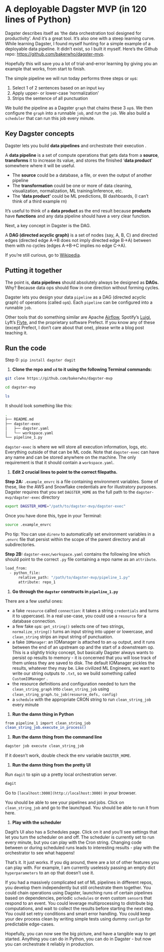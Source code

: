 # A deployable Dagster MVP (in 120 lines of Python)

Dagster describes itself as ‘the data orchestration tool designed for productivity’. And it’s a great tool. It’s also one with a steep learning curve. While learning Dagster, I found myself hunting for a simple example of a deployable data pipeline. It didn’t exist, so I built it myself. Here’s the Github repo: https://github.com/bakerwho/dagster-mvp.

Hopefully this will save you a lot of trial-and-error learning by giving you an example that works, from start to finish.

The simple pipeline we will run today performs three steps or `op`s:

1. Select 1 of 2 sentences based on an input `key`
2. Apply upper- or lower-case ‘normalization’
3. Strips the sentence of all punctuation

We build the pipeline as a Dagster `graph` that chains these 3 `op`s. We then configure the `graph` into a runnable `job`, and run the `job`. We also build a `scheduler` that can run this job every minute.

## Key Dagster concepts

Dagster lets you build **data pipelines** and orchestrate their execution .

A **data pipeline** is a set of compute operations that gets data from a **source**, **transforms** it to increase its value, and stores the finished ‘**data product**’ somewhere where it will be useful.

- The **source** could be a database, a file, or even the output of another pipeline
- The **transformation** could be one or more of data cleaning, visualization, normalization, ML training/inference, etc.
- The **‘data product’** could be ML predictions, BI dashboards, (I can’t think of a third example rn)

It’s useful to think of a **data product** as the end result because **products** have **functions** and any data pipeline should have a very clear function.

Next, a key concept in Dagster is the DAG.

A **DAG (directed acyclic graph)** is a set of nodes (say, A, B, C) and directed edges (directed edge A→B does not imply directed edge B→A) between them with no cycles (edges A→B→C implies no edge C→A).

If you’re still curious, go to [Wikipedia](https://en.wikipedia.org/wiki/Directed_acyclic_graph).

## Putting it together

The point is, **data pipelines** should absolutely always be designed as **DAGs.** Why? Because data ops should flow in one direction without forming cycles.

Dagster lets you design your data `pipeline` as a DAG (directed acyclic graph) of operations (called `op`s). Each `pipeline` can be configured into a runnable `job`.

Other tools that do something similar are Apache [Airflow](https://airflow.apache.org/), Spotify’s [Luigi](https://github.com/spotify/luigi), Lyft’s [Flyte](https://flyte.org/), and the proprietary software Prefect. If you know any of these (except Prefect, I don’t care about that one), please write a blog post teaching it.

## Run the code

Step 0: `pip install dagster dagit`

1. **Clone the repo and `cd` to it using the following Terminal commands:**

```bash
git clone https://github.com/bakerwho/dagster-mvp

cd dagster-mvp

ls
```

It should look something like this:

```bash
.
├── README.md
├── dagster-exec
│   ├── dagster.yaml
│   └── workspace.yaml
└── pipeline_1.py
```

`dagster-exec` is where we will store all execution information, logs, etc. Everything outside of that can be ML code. Note that `dagster-exec` can have any name and can be stored anywhere on the machine. The only requirement is that it should contain a `workspace.yaml`.

1. **Edit 2 crucial lines to point to the correct filepaths.**

**Step 2A:** `.example_envrc` is a file containing environment variables. Some of these, like the AWS and Snowflake credentials are for illustratory purposes. Dagster requires that you set `DAGSTER_HOME` as the full path to the `dagster-mvp/dagster-exec` directory

```bash
export DAGSTER_HOME="/path/to/dagster-mvp/dagster-exec"
```

Once you have done this, type in your Terminal:

```bash
source .example_envrc
```

Pro tip: You can use `direnv` to automatically set environment variables in a `.envrc` file that persist within the scope of the parent directory and all subdirectories.

**Step 2B:** `dagster-exec/workspace.yaml` contains the following line which should point to the correct `.py` file containing a repo name as an `attribute`.

```bash
load_from:
  - python_file:
      relative_path: "/path/to/dagster-mvp/pipeline_1.py"
      attribute: repo_1
```

1. **Go through the `dagster` constructs in `pipeline_1.py`**

There are a few useful ones:

- a fake `resource` called `connection`: it takes a string `credentials` and turns it to uppercase). In a real use-case, you could use a `resource` for a database connection.
- a few fake `op`s: `get_string()`  selects one of two strings, `normalize_string()` turns an input string into upper or lowercase, and `clean_string` strips an input string of punctuation.
- a fake `IOManager`: an IOManager is attached to an `op` output, and it runs between the end of an upstream op and the start of a downstream op. This is a slightly tricky concept, but basically Dagster always wants to persist op results to memory - it is concerned that you will lose track of them unless they are saved to disk. The default IOManager pickles the results, whatever they may be. Like civilized ML Engineers, we want to write our string outputs to `.txt`, so we build something called `CustomIOManager` .
- the resource definitions and configuration needed to turn the `clean_string_graph` into `clean_string_job` using `clean_string_graph.to_job(resource_defs, config)`
- a `schedule` with the appropriate CRON string to run  `clean_string_job` every minute
1. **Run the damn thing in Python**

```bash
from pipeline_1 import clean_string_job
clean_string_job.execute_in_process()
```

1. **Run the damn thing from the command line**

```bash
dagster job execute clean_string_job
```

If it doesn’t work, double check the env variable `DAGSTER_HOME`.

1. **Run the damn thing from the pretty UI**

Run `dagit` to spin up a pretty local orchestration server.

```bash
dagit
```

Go to `[localhost:3000](http://localhost:3000)` in your browser.

You should be able to see your pipelines and jobs. Click on `clean_string_job` and go to the launchpad. You should be able to run it from here.

1. **Play with the scheduler**

Dagit’s UI also has a Schedules page. Click on it and you’ll see settings that let you turn the scheduler on and off. The scheduler is currently set to run every minute, but you can play with the Cron string. Changing code between or during scheduled runs leads to interesting results - play with the orchestrator to see what happens!

That’s it. It just works. If you dig around, there are a lot of other features you can play with. For example, I am currently uselessly passing an empty dict `hyperparameters` to an op that doesn’t use it.

If you had a massively complicated set of ML pipelines in different repos, you develop them independently but still orchestrate them together. You could chain operations using Dagster, launching runs of certain pipelines based on dependencies, periodic `schedules` or even custom `sensor`s that respond to an event. You could leverage multiprocessing to distribute big computations, and wait to collect the results before starting the next step. You could set retry conditions and smart error handling. You could keep your dev process clean by writing simple tests using dummy `config`s for predictable edge-cases.

Hopefully, you can now see the big picture, and have a tangible way to get started. Anything you can do in Python, you can do in Dagster - but now you can orchestrate it reliably in production.